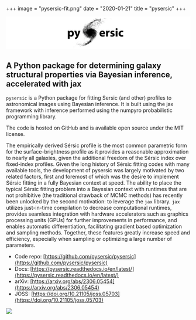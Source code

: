 +++
image = "pysersic-fit.png"
date = "2020-01-21"
title = "pysersic"
+++

![](pysersic.png)

## A Python package for determining galaxy structural properties via Bayesian inference, accelerated with jax

``pysersic`` is a Python package for fitting Sersic (and other) profiles to astronomical images using Bayesian inference. It is built using the jax framework with inference performed using the numpyro probabilistic programming library.

The code is hosted on GitHub and is available open source under the MIT license. 



The empirically derived Sérsic profile is the most common parametric form for the surface-brightness profile as it provides a reasonable approximation to nearly all galaxies, given the additional freedom of the Sérsic index over fixed-index profiles. Given the long history of Sérsic fitting codes with many available tools, the development of pysersic was largely motivated by two related factors, first and foremost of which was the desire to implement Sérsic fitting in a fully Bayesian context at speed. The ability to place the typical Sérsic fitting problem into a Bayesian context with runtimes that are not prohibitive (the traditional drawback of MCMC methods) has recently been unlocked by the second motivation: to leverage the `jax` library. `jax` utilizes just-in-time compilation to decrease computational runtimes, provides seamless integration with hardware accelerators such as graphics processing units (GPUs) for further improvements in performance, and enables automatic differentiation, facilitating gradient based optimization and sampling methods. Together, these features greatly increase speed and efficiency, especially when sampling or optimizing a large number of parameters.

- Code repo: [https://github.com/pysersic/pysersic](https://github.com/pysersic/pysersic)
- Docs: [https://pysersic.readthedocs.io/en/latest/](https://pysersic.readthedocs.io/en/latest/)
- arXiv: [https://arxiv.org/abs/2306.05454](https://arxiv.org/abs/2306.05454)
- JOSS: [https://doi.org/10.21105/joss.05703](https://doi.org/10.21105/joss.05703)

![](https://pysersic.readthedocs.io/en/latest/_images/example-fit_18_0.png)